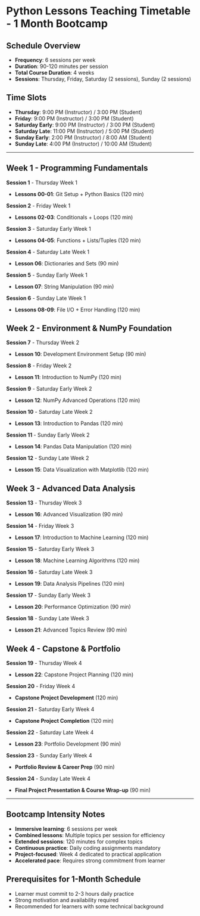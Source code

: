 # Python Lessons Teaching Timetable - 1 Month Bootcamp

## Schedule Overview
- **Frequency**: 6 sessions per week
- **Duration**: 90-120 minutes per session
- **Total Course Duration**: 4 weeks
- **Sessions**: Thursday, Friday, Saturday (2 sessions), Sunday (2 sessions)

## Time Slots
- **Thursday**: 9:00 PM (Instructor) / 3:00 PM (Student)
- **Friday**: 9:00 PM (Instructor) / 3:00 PM (Student)
- **Saturday Early**: 9:00 PM (Instructor) / 3:00 PM (Student)
- **Saturday Late**: 11:00 PM (Instructor) / 5:00 PM (Student)
- **Sunday Early**: 2:00 PM (Instructor) / 8:00 AM (Student)
- **Sunday Late**: 4:00 PM (Instructor) / 10:00 AM (Student)

---

## Week 1 - Programming Fundamentals
**Session 1** - Thursday Week 1
- **Lessons 00-01**: Git Setup + Python Basics (120 min)

**Session 2** - Friday Week 1
- **Lessons 02-03**: Conditionals + Loops (120 min)

**Session 3** - Saturday Early Week 1
- **Lessons 04-05**: Functions + Lists/Tuples (120 min)

**Session 4** - Saturday Late Week 1
- **Lesson 06**: Dictionaries and Sets (90 min)

**Session 5** - Sunday Early Week 1
- **Lesson 07**: String Manipulation (90 min)

**Session 6** - Sunday Late Week 1
- **Lessons 08-09**: File I/O + Error Handling (120 min)

## Week 2 - Environment & NumPy Foundation
**Session 7** - Thursday Week 2
- **Lesson 10**: Development Environment Setup (90 min)

**Session 8** - Friday Week 2
- **Lesson 11**: Introduction to NumPy (120 min)

**Session 9** - Saturday Early Week 2
- **Lesson 12**: NumPy Advanced Operations (120 min)

**Session 10** - Saturday Late Week 2
- **Lesson 13**: Introduction to Pandas (120 min)

**Session 11** - Sunday Early Week 2
- **Lesson 14**: Pandas Data Manipulation (120 min)

**Session 12** - Sunday Late Week 2
- **Lesson 15**: Data Visualization with Matplotlib (120 min)

## Week 3 - Advanced Data Analysis
**Session 13** - Thursday Week 3
- **Lesson 16**: Advanced Visualization (90 min)

**Session 14** - Friday Week 3
- **Lesson 17**: Introduction to Machine Learning (120 min)

**Session 15** - Saturday Early Week 3
- **Lesson 18**: Machine Learning Algorithms (120 min)

**Session 16** - Saturday Late Week 3
- **Lesson 19**: Data Analysis Pipelines (120 min)

**Session 17** - Sunday Early Week 3
- **Lesson 20**: Performance Optimization (90 min)

**Session 18** - Sunday Late Week 3
- **Lesson 21**: Advanced Topics Review (90 min)

## Week 4 - Capstone & Portfolio
**Session 19** - Thursday Week 4
- **Lesson 22**: Capstone Project Planning (120 min)

**Session 20** - Friday Week 4
- **Capstone Project Development** (120 min)

**Session 21** - Saturday Early Week 4
- **Capstone Project Completion** (120 min)

**Session 22** - Saturday Late Week 4
- **Lesson 23**: Portfolio Development (90 min)

**Session 23** - Sunday Early Week 4
- **Portfolio Review & Career Prep** (90 min)

**Session 24** - Sunday Late Week 4
- **Final Project Presentation & Course Wrap-up** (90 min)

---

## Bootcamp Intensity Notes
- **Immersive learning**: 6 sessions per week
- **Combined lessons**: Multiple topics per session for efficiency  
- **Extended sessions**: 120 minutes for complex topics
- **Continuous practice**: Daily coding assignments mandatory
- **Project-focused**: Week 4 dedicated to practical application
- **Accelerated pace**: Requires strong commitment from learner

## Prerequisites for 1-Month Schedule
- Learner must commit to 2-3 hours daily practice
- Strong motivation and availability required
- Recommended for learners with some technical background
